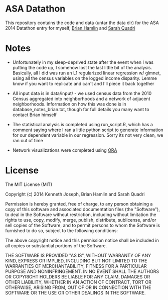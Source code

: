 ASA Datathon
=============

This repository contains the code and data (untar the data dir) for the ASA 2014 Datathon entry for myself, [Brian Hamlin](http://ct.light42.com/) and [Sarah Quadri](https://github.com/sarahquadri/Examples)



Notes
======

- Unfortunately in my sleep-deprived state after the event when I was putting the code up, I somehow lost the last little bit of the analysis.  Basically, all I did was run an L1 regularized linear regression w/ glmnet, using all the census variables on the logged income disparity.  Lemme know if you want to replicate and can't and I'll piece it back together

- All input data is in data/input/ - we used census data from the 2010 Census aggregated into neighborhoods and a network of adjacent neighborhoods. Information on how this was done is in database_notes_brian.txt, though for full details you many want to contact Brian himself

- The statistical analysis is completed using run_script.R, which has a comment saying where I ran a little python script to generate information for our dependent variable in our regression.  Sorry its not very clean, we ran out of time

- Network visualizations were completed using [ORA](http://casos.cs.cmu.edu)

License
=======

The MIT License (MIT)

Copyright (c) 2014 Kenneth Joseph, Brian Hamlin and Sarah Quadri

Permission is hereby granted, free of charge, to any person obtaining a copy
of this software and associated documentation files (the "Software"), to deal
in the Software without restriction, including without limitation the rights
to use, copy, modify, merge, publish, distribute, sublicense, and/or sell
copies of the Software, and to permit persons to whom the Software is
furnished to do so, subject to the following conditions:

The above copyright notice and this permission notice shall be included in
all copies or substantial portions of the Software.

THE SOFTWARE IS PROVIDED "AS IS", WITHOUT WARRANTY OF ANY KIND, EXPRESS OR
IMPLIED, INCLUDING BUT NOT LIMITED TO THE WARRANTIES OF MERCHANTABILITY,
FITNESS FOR A PARTICULAR PURPOSE AND NONINFRINGEMENT. IN NO EVENT SHALL THE
AUTHORS OR COPYRIGHT HOLDERS BE LIABLE FOR ANY CLAIM, DAMAGES OR OTHER
LIABILITY, WHETHER IN AN ACTION OF CONTRACT, TORT OR OTHERWISE, ARISING FROM,
OUT OF OR IN CONNECTION WITH THE SOFTWARE OR THE USE OR OTHER DEALINGS IN
THE SOFTWARE.
